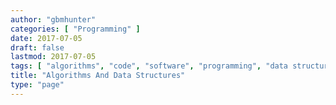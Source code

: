 ```yaml
---
author: "gbmhunter"
categories: [ "Programming" ]
date: 2017-07-05
draft: false
lastmod: 2017-07-05
tags: [ "algorithms", "code", "software", "programming", "data structures" ]
title: "Algorithms And Data Structures"
type: "page"
---
```

